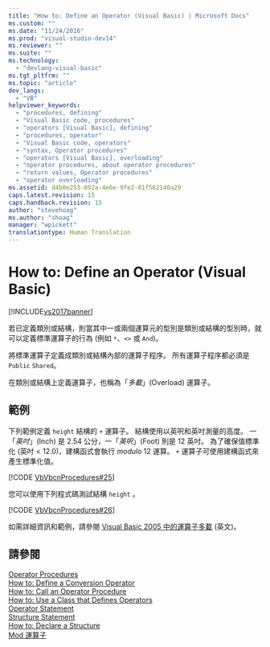 ```yaml
---
title: "How to: Define an Operator (Visual Basic) | Microsoft Docs"
ms.custom: ""
ms.date: "11/24/2016"
ms.prod: "visual-studio-dev14"
ms.reviewer: ""
ms.suite: ""
ms.technology: 
  - "devlang-visual-basic"
ms.tgt_pltfrm: ""
ms.topic: "article"
dev_langs: 
  - "VB"
helpviewer_keywords: 
  - "procedures, defining"
  - "Visual Basic code, procedures"
  - "operators [Visual Basic], defining"
  - "procedures, operator"
  - "Visual Basic code, operators"
  - "syntax, Operator procedures"
  - "operators [Visual Basic], overloading"
  - "operator procedures, about operator procedures"
  - "return values, Operator procedures"
  - "operator overloading"
ms.assetid: d4b0e253-092a-4e6e-9fe2-01f562140a29
caps.latest.revision: 15
caps.handback.revision: 15
author: "stevehoag"
ms.author: "shoag"
manager: "wpickett"
translationtype: Human Translation
---
```

# How to: Define an Operator (Visual Basic)
[!INCLUDE[vs2017banner](../../../../csharp/includes/vs2017banner.md)]

若已定義類別或結構，則當其中一或兩個運算元的型別是類別或結構的型別時，就可以定義標準運算子的行為 \(例如 `*`、`<>` 或 `And`\)。  
  
 將標準運算子定義成類別或結構內部的運算子程序。  所有運算子程序都必須是 `Public` `Shared`。  
  
 在類別或結構上定義運算子，也稱為「*多載*」\(Overload\) 運算子。  
  
## 範例  
 下列範例定義 `height` 結構的 `+` 運算子。  結構使用以英呎和英吋測量的高度。  一「*英吋*」\(Inch\) 是 2.54 公分，一「*英呎*」\(Foot\) 則是 12 英吋。  為了確保值標準化 \(英吋 \< 12.0\)，建構函式會執行 *modulo* 12 運算。  `+` 運算子可使用建構函式來產生標準化值。  
  
 [!CODE [VbVbcnProcedures#25](../CodeSnippet/VS_Snippets_VBCSharp/VbVbcnProcedures#25)]  
  
 您可以使用下列程式碼測試結構 `height` 。  
  
 [!CODE [VbVbcnProcedures#26](../CodeSnippet/VS_Snippets_VBCSharp/VbVbcnProcedures#26)]  
  
 如需詳細資訊和範例，請參閱 [Visual Basic 2005 中的運算子多載](http://go.microsoft.com/fwlink/?LinkId=101703) \(英文\)。  
  
## 請參閱  
 [Operator Procedures](../../../../visual-basic/programming-guide/language-features/procedures/operator-procedures.md)   
 [How to: Define a Conversion Operator](../../../../visual-basic/programming-guide/language-features/procedures/how-to-define-a-conversion-operator.md)   
 [How to: Call an Operator Procedure](../../../../visual-basic/programming-guide/language-features/procedures/how-to-call-an-operator-procedure.md)   
 [How to: Use a Class that Defines Operators](../../../../visual-basic/programming-guide/language-features/procedures/how-to-use-a-class-that-defines-operators.md)   
 [Operator Statement](../../../../visual-basic/language-reference/statements/operator-statement.md)   
 [Structure Statement](../../../../visual-basic/language-reference/statements/structure-statement.md)   
 [How to: Declare a Structure](../../../../visual-basic/programming-guide/language-features/data-types/how-to-declare-a-structure.md)   
 [Mod 運算子](../../../../visual-basic/language-reference/operators/mod-operator.md)